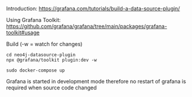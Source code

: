 Introduction: https://grafana.com/tutorials/build-a-data-source-plugin/

Using Grafana Toolkit: https://github.com/grafana/grafana/tree/main/packages/grafana-toolkit#usage


Build (-w = watch for changes)
```
cd neo4j-datasource-plugin
npx @grafana/toolkit plugin:dev -w
```

```
sudo docker-compose up
```
Grafana is started in development mode therefore no restart of grafana is required when source code changed


